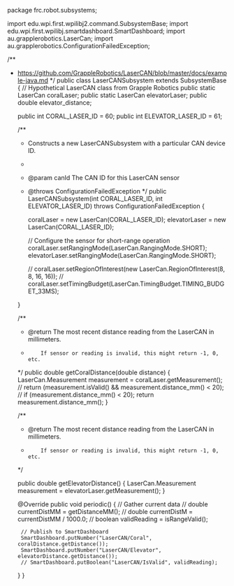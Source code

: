 package frc.robot.subsystems;

import edu.wpi.first.wpilibj2.command.SubsystemBase;
import edu.wpi.first.wpilibj.smartdashboard.SmartDashboard;
import au.grapplerobotics.LaserCan;
import au.grapplerobotics.ConfigurationFailedException;

/**
 * https://github.com/GrappleRobotics/LaserCAN/blob/master/docs/example-java.md
 */
public class LaserCANSubsystem extends SubsystemBase {
    // Hypothetical LaserCAN class from Grapple Robotics
    public static LaserCan coralLaser;
    public static LaserCan elevatorLaser;
    public double elevator_distance;

    public int CORAL_LASER_ID = 60;
    public int ELEVATOR_LASER_ID = 61;

    /**
     * Constructs a new LaserCANSubsystem with a particular CAN device ID.
     *
     * @param canId The CAN ID for this LaserCAN sensor
     * @throws ConfigurationFailedException
     */
    public LaserCANSubsystem(int CORAL_LASER_ID, int ELEVATOR_LASER_ID) throws ConfigurationFailedException {
        
        coralLaser = new LaserCan(CORAL_LASER_ID);
        elevatorLaser = new LaserCan(CORAL_LASER_ID);

        // Configure the sensor for short-range operation
        coralLaser.setRangingMode(LaserCan.RangingMode.SHORT);
        elevatorLaser.setRangingMode(LaserCan.RangingMode.SHORT);

        // coralLaser.setRegionOfInterest(new LaserCan.RegionOfInterest(8, 8, 16, 16));
        // coralLaser.setTimingBudget(LaserCan.TimingBudget.TIMING_BUDGET_33MS);

    }


    /**
     * @return The most recent distance reading from the LaserCAN in millimeters.
     *         If sensor or reading is invalid, this might return -1, 0, etc.
     */
    public double getCoralDistance(double distance) {
        LaserCan.Measurement measurement = coralLaser.getMeasurement();
        // return (measurement.isValid() && measurement.distance_mm() < 20);
        // if (measurement.distance_mm() < 20);
        return measurement.distance_mm();
    }

     /**
     * @return The most recent distance reading from the LaserCAN in millimeters.
     *         If sensor or reading is invalid, this might return -1, 0, etc.
     */

    public double getElevatorDistance() {
        LaserCan.Measurement measurement = elevatorLaser.getMeasurement();
    }


    @Override
    public void periodic() {
        // Gather current data
        // double currentDistMM = getDistanceMM();
        // double currentDistM = currentDistMM / 1000.0;
        // boolean validReading = isRangeValid();

        // Publish to SmartDashboard
        SmartDashboard.putNumber("LaserCAN/Coral", coralDistance.getDistance());
        SmartDashboard.putNumber("LaserCAN/Elevator", elevatorDistance.getDistance());
        // SmartDashboard.putBoolean("LaserCAN/IsValid", validReading);

    }
}
